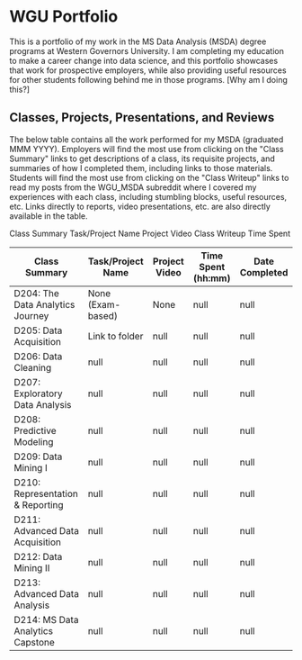 # WGU Portfolio

This is a portfolio of my work in the MS Data Analysis (MSDA) degree programs at Western Governors University. I am completing my education to make a career change into data science, and this portfolio showcases that work for prospective employers, while also providing useful resources for other students following behind me in those programs. [Why am I doing this?]

## Classes, Projects, Presentations, and Reviews
The below table contains all the work performed for my MSDA (graduated MMM YYYY). Employers will find the most use from clicking on the "Class Summary" links to get descriptions of a class, its requisite projects, and summaries of how I completed them, including links to those materials. Students will find the most use from clicking on the "Class Writeup" links to read my posts from the WGU_MSDA subreddit where I covered my experiences with each class, including stumbling blocks, useful resources, etc. Links directly to reports, video presentations, etc. are also directly available in the table.

Class Summary	Task/Project Name	Project Video	Class Writeup	Time Spent
				

|Class Summary | Task/Project Name | Project Video | Time Spent (hh:mm) | Date Completed|
|---------------------|--------------------------|-------------------|-----------------------------|----------------------|
D204: The Data Analytics Journey | None (Exam-based) | None | null | null |				
D205: Data Acquisition | Link to folder | null | null | null| 				
D206: Data Cleaning | null | null | null | null
D207: Exploratory Data Analysis | null | null | null | null |
D208: Predictive Modeling | null | null | null |null |  
D209: Data Mining I | null | null | null | null |
D210: Representation & Reporting | null | null | null | null |	
D211: Advanced Data Acquisition | null | null | null | null |				
D212: Data Mining II | null | null | null | null | 				
D213: Advanced Data Analysis | null | null | null | null |				
D214: MS Data Analytics Capstone | null | null | null | null |
